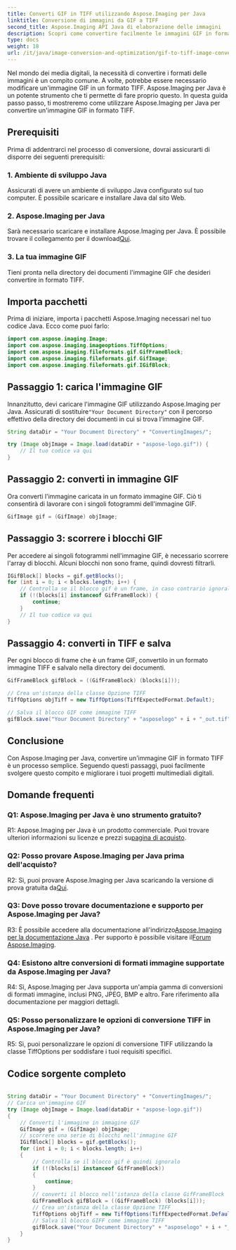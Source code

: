 ```yaml
---
title: Converti GIF in TIFF utilizzando Aspose.Imaging per Java
linktitle: Conversione di immagini da GIF a TIFF
second_title: Aspose.Imaging API Java di elaborazione delle immagini
description: Scopri come convertire facilmente le immagini GIF in formato TIFF utilizzando Aspose.Imaging per Java. Questa guida passo passo ti aiuterà a iniziare a utilizzare questo potente strumento.
type: docs
weight: 18
url: /it/java/image-conversion-and-optimization/gif-to-tiff-image-conversion/
---
```

Nel mondo dei media digitali, la necessità di convertire i formati delle immagini è un compito comune. A volte, potrebbe essere necessario modificare un'immagine GIF in un formato TIFF. Aspose.Imaging per Java è un potente strumento che ti permette di fare proprio questo. In questa guida passo passo, ti mostreremo come utilizzare Aspose.Imaging per Java per convertire un'immagine GIF in formato TIFF.

## Prerequisiti

Prima di addentrarci nel processo di conversione, dovrai assicurarti di disporre dei seguenti prerequisiti:

### 1. Ambiente di sviluppo Java

Assicurati di avere un ambiente di sviluppo Java configurato sul tuo computer. È possibile scaricare e installare Java dal sito Web.

### 2. Aspose.Imaging per Java

 Sarà necessario scaricare e installare Aspose.Imaging per Java. È possibile trovare il collegamento per il download[Qui](https://releases.aspose.com/imaging/java/).

### 3. La tua immagine GIF

Tieni pronta nella directory dei documenti l'immagine GIF che desideri convertire in formato TIFF.

## Importa pacchetti

Prima di iniziare, importa i pacchetti Aspose.Imaging necessari nel tuo codice Java. Ecco come puoi farlo:

```java
import com.aspose.imaging.Image;
import com.aspose.imaging.imageoptions.TiffOptions;
import com.aspose.imaging.fileformats.gif.GifFrameBlock;
import com.aspose.imaging.fileformats.gif.GifImage;
import com.aspose.imaging.fileformats.gif.IGifBlock;
```

## Passaggio 1: carica l'immagine GIF

 Innanzitutto, devi caricare l'immagine GIF utilizzando Aspose.Imaging per Java. Assicurati di sostituire`"Your Document Directory"` con il percorso effettivo della directory dei documenti in cui si trova l'immagine GIF.

```java
String dataDir = "Your Document Directory" + "ConvertingImages/";

try (Image objImage = Image.load(dataDir + "aspose-logo.gif")) {
    // Il tuo codice va qui
}
```

## Passaggio 2: converti in immagine GIF

Ora converti l'immagine caricata in un formato immagine GIF. Ciò ti consentirà di lavorare con i singoli fotogrammi dell'immagine GIF.

```java
GifImage gif = (GifImage) objImage;
```

## Passaggio 3: scorrere i blocchi GIF

Per accedere ai singoli fotogrammi nell'immagine GIF, è necessario scorrere l'array di blocchi. Alcuni blocchi non sono frame, quindi dovresti filtrarli.

```java
IGifBlock[] blocks = gif.getBlocks();
for (int i = 0; i < blocks.length; i++) {
    // Controlla se il blocco gif è un frame, in caso contrario ignoralo
    if (!(blocks[i] instanceof GifFrameBlock)) {
        continue;
    }
    // Il tuo codice va qui
}
```

## Passaggio 4: converti in TIFF e salva

Per ogni blocco di frame che è un frame GIF, convertilo in un formato immagine TIFF e salvalo nella directory dei documenti.

```java
GifFrameBlock gifBlock = ((GifFrameBlock) (blocks[i]));

// Crea un'istanza della classe Opzione TIFF
TiffOptions objTiff = new TiffOptions(TiffExpectedFormat.Default);

// Salva il blocco GIF come immagine TIFF
gifBlock.save("Your Document Directory" + "asposelogo" + i + "_out.tif", objTiff);
```

## Conclusione

Con Aspose.Imaging per Java, convertire un'immagine GIF in formato TIFF è un processo semplice. Seguendo questi passaggi, puoi facilmente svolgere questo compito e migliorare i tuoi progetti multimediali digitali.

## Domande frequenti

### Q1: Aspose.Imaging per Java è uno strumento gratuito?

 R1: Aspose.Imaging per Java è un prodotto commerciale. Puoi trovare ulteriori informazioni su licenze e prezzi su[pagina di acquisto](https://purchase.aspose.com/buy).

### Q2: Posso provare Aspose.Imaging per Java prima dell'acquisto?

 R2: Sì, puoi provare Aspose.Imaging per Java scaricando la versione di prova gratuita da[Qui](https://releases.aspose.com/).

### Q3: Dove posso trovare documentazione e supporto per Aspose.Imaging per Java?

 R3: È possibile accedere alla documentazione all'indirizzo[Aspose.Imaging per la documentazione Java](https://reference.aspose.com/imaging/java/) . Per supporto è possibile visitare il[Forum Aspose.Imaging](https://forum.aspose.com/).

### Q4: Esistono altre conversioni di formati immagine supportate da Aspose.Imaging per Java?

R4: Sì, Aspose.Imaging per Java supporta un'ampia gamma di conversioni di formati immagine, inclusi PNG, JPEG, BMP e altro. Fare riferimento alla documentazione per maggiori dettagli.

### Q5: Posso personalizzare le opzioni di conversione TIFF in Aspose.Imaging per Java?

R5: Sì, puoi personalizzare le opzioni di conversione TIFF utilizzando la classe TiffOptions per soddisfare i tuoi requisiti specifici.



## Codice sorgente completo
```java
		
String dataDir = "Your Document Directory" + "ConvertingImages/";
// Carica un'immagine GIF
try (Image objImage = Image.load(dataDir + "aspose-logo.gif"))
{
	// Converti l'immagine in immagine GIF
	GifImage gif = (GifImage) objImage;
	// scorrere una serie di blocchi nell'immagine GIF
	IGifBlock[] blocks = gif.getBlocks();
	for (int i = 0; i < blocks.length; i++)
	{
		// Controlla se il blocco gif è quindi ignoralo
		if (!(blocks[i] instanceof GifFrameBlock))
		{
			continue;
		}
		// converti il blocco nell'istanza della classe GifFrameBlock
		GifFrameBlock gifBlock = ((GifFrameBlock) (blocks[i]));
		// Crea un'istanza della classe Opzione TIFF
		TiffOptions objTiff = new TiffOptions(TiffExpectedFormat.Default);
		// Salva il blocco GIFF come immagine TIFF
		gifBlock.save("Your Document Directory" + "asposelogo" + i + "_out.tif", objTiff);
	}
}
		
```